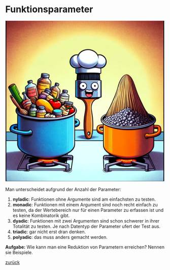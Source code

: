 # Funktionsparameter

![Parameter](../clean_code/pictures/LeastAmountOfParams.jpg)

Man unterscheidet aufgrund der Anzahl der Parameter:

1. **nyladic**: Funktionen ohne Argumente sind am einfachsten zu testen.
2. **monadic**: Funktionen mit einem Argument sind noch recht einfach zu testen, da der Wertebereich nur für
   einen Parameter zu erfassen ist und es keine Kombinatorik gibt.
3. **dyadic**: Funktionen mit zwei Argumenten sind schon schwerer in ihrer Totalität zu testen. Je nach Datentyp der
   Parameter ufert der Test aus.
4. **triadic**: gar nicht erst dran denken.
5. **polyadic**: das muss anders gemacht werden.
   

**Aufgabe:** Wie kann man eine Reduktion von Parametern erreichen? Nennen sie Beispiele.

[zurück](../TheGoodPractices)
